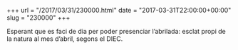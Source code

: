 +++
url = "/2017/03/31/230000.html"
date = "2017-03-31T22:00:00+00:00"
slug = "230000"
+++

Esperant que es faci de dia per poder presenciar l’abrilada: esclat propi de la natura al mes d’abril, segons el DIEC.

